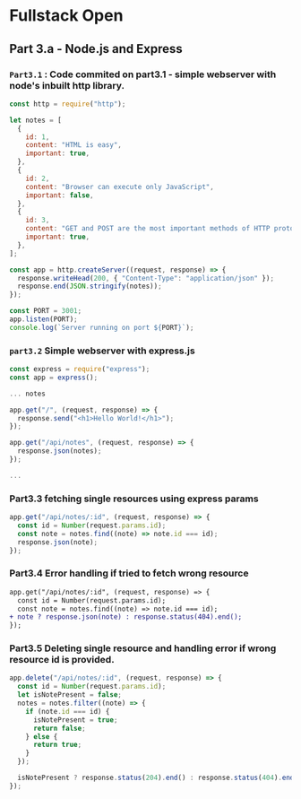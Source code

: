 # Fullstack Open

## Part 3.a - Node.js and Express

### `Part3.1` : Code commited on part3.1 - simple webserver with node's inbuilt http library.

```js
const http = require("http");

let notes = [
  {
    id: 1,
    content: "HTML is easy",
    important: true,
  },
  {
    id: 2,
    content: "Browser can execute only JavaScript",
    important: false,
  },
  {
    id: 3,
    content: "GET and POST are the most important methods of HTTP protocol",
    important: true,
  },
];

const app = http.createServer((request, response) => {
  response.writeHead(200, { "Content-Type": "application/json" });
  response.end(JSON.stringify(notes));
});

const PORT = 3001;
app.listen(PORT);
console.log(`Server running on port ${PORT}`);
```

### `part3.2` Simple webserver with express.js

```js
const express = require("express");
const app = express();

... notes

app.get("/", (request, response) => {
  response.send("<h1>Hello World!</h1>");
});

app.get("/api/notes", (request, response) => {
  response.json(notes);
});

...
```

### Part3.3 fetching single resources using express params

```js
app.get("/api/notes/:id", (request, response) => {
  const id = Number(request.params.id);
  const note = notes.find((note) => note.id === id);
  response.json(note);
});
```

### Part3.4 Error handling if tried to fetch wrong resource

```diff
app.get("/api/notes/:id", (request, response) => {
  const id = Number(request.params.id);
  const note = notes.find((note) => note.id === id);
+ note ? response.json(note) : response.status(404).end();
});
```

### Part3.5 Deleting single resource and handling error if wrong resource id is provided.

```js
app.delete("/api/notes/:id", (request, response) => {
  const id = Number(request.params.id);
  let isNotePresent = false;
  notes = notes.filter((note) => {
    if (note.id === id) {
      isNotePresent = true;
      return false;
    } else {
      return true;
    }
  });

  isNotePresent ? response.status(204).end() : response.status(404).end();
});
```

